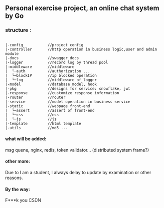 ## Personal exercise project, an online chat system by Go

### structure :

```

|-config           //project config   
|-controller       //http operation in business logic,user and admin module
|-docs             //swagger docs
|-logger           //record log by thread pool
|-middleware       //middleware
|  └─auth          //authorization ...
|  └─blockIP       //ip blocked operation
|  └─log           //middleware of logger
|-model            //database model, hook
|-pkg              //designs for service: snowflake, jwt
|-response         //customize response information
|-router           //router 
|-service          //model operation in business service
|-static           //webpage front-end 
|  └─assert        //assert of front-end
|  └─css           //css
|  └─js            //js
|-template         //html template
|-utils            //md5 ...
```

#### what will be added:

msg quene, nginx, redis, token validator...  (distributed system frame?)

#### other more:

Due to I am a student, I always delay to update by examination or other reasons.

#### By the way:

F***k you CSDN


